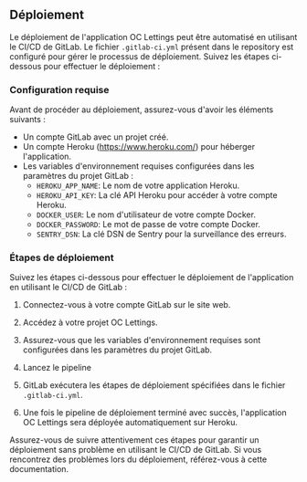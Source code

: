 ## Déploiement

Le déploiement de l'application OC Lettings peut être automatisé en utilisant le CI/CD de GitLab. Le fichier `.gitlab-ci.yml` présent dans le repository est configuré pour gérer le processus de déploiement. Suivez les étapes ci-dessous pour effectuer le déploiement :

### Configuration requise

Avant de procéder au déploiement, assurez-vous d'avoir les éléments suivants :

- Un compte GitLab avec un projet créé.
- Un compte Heroku (https://www.heroku.com/) pour héberger l'application.
- Les variables d'environnement requises configurées dans les paramètres du projet GitLab :
  - `HEROKU_APP_NAME`: Le nom de votre application Heroku.
  - `HEROKU_API_KEY`: La clé API Heroku pour accéder à votre compte Heroku.
  - `DOCKER_USER`: Le nom d'utilisateur de votre compte Docker.
  - `DOCKER_PASSWORD`: Le mot de passe de votre compte Docker.
  - `SENTRY_DSN`: La clé DSN de Sentry pour la surveillance des erreurs.

### Étapes de déploiement

Suivez les étapes ci-dessous pour effectuer le déploiement de l'application en utilisant le CI/CD de GitLab :

1. Connectez-vous à votre compte GitLab sur le site web.

2. Accédez à votre projet OC Lettings.

3. Assurez-vous que les variables d'environnement requises sont configurées dans les paramètres du projet GitLab.

4. Lancez le pipeline 

5. GitLab exécutera les étapes de déploiement spécifiées dans le fichier `.gitlab-ci.yml`.

6. Une fois le pipeline de déploiement terminé avec succès, l'application OC Lettings sera déployée automatiquement sur Heroku.

Assurez-vous de suivre attentivement ces étapes pour garantir un déploiement sans problème en utilisant le CI/CD de GitLab. Si vous rencontrez des problèmes lors du déploiement, référez-vous à cette documentation.
